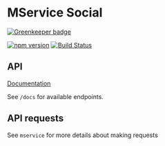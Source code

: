 # MService Social

[![Greenkeeper badge](https://badges.greenkeeper.io/makeomatic/mservice-social.svg)](https://greenkeeper.io/)

[![npm version](https://badge.fury.io/js/mservice-social.svg)](https://badge.fury.io/js/mservice-social)
[![Build Status](https://semaphoreci.com/api/v1/makeomatic/mservice-social/branches/master/shields_badge.svg)](https://semaphoreci.com/makeomatic/mservice-social)

## API

[Documentation](http://makeomatic.github.io/mservice-social)

See `/docs` for available endpoints.

## API requests

See `mservice` for more details about making requests
